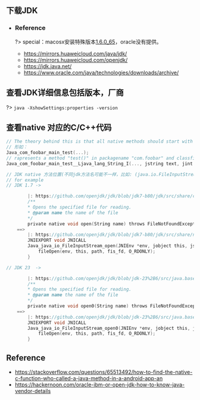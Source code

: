 ## 下载JDK
* ### Reference

    ?> special：macosx安装特殊版本[1.6.0_65](https://updates.cdn-apple.com/2019/cert/041-88384-20191011-3d8da658-dca4-4a5b-b67c-26e686876403/JavaForOSX.dmg)，oracle没有提供。

    + https://mirrors.huaweicloud.com/java/jdk/
    + https://mirrors.huaweicloud.com/openjdk/
    + https://jdk.java.net/
    + https://www.oracle.com/java/technologies/downloads/archive/

## 查看JDK详细信息包括版本，厂商
?> `java -XshowSettings:properties -version`

## 查看native 对应的C/C++代码
```c
// The theory behind this is that all native methods should start with "Java_" and continue by the rest of package name.
// 形如：
Java_com_foobar_main_test(...);
// rapresents a method "test()" in packagename "com.foobar" and classfile "main". Overloaded methods could have their signature after the method name like:
Java_com_foobar_main_test__Ljava_lang_String_I(..., jstring text, jint integer);

// JDK native 方法位置(不同jdk方法名可能不一样，比如: (java.io.FileInputStream#open | open0)
// for example
// JDK 1.7 -> 

        |: https://github.com/openjdk/jdk/blob/jdk7-b80/jdk/src/share/classes/java/io/FileInputStream.java#L186
        /**
        * Opens the specified file for reading.
        * @param name the name of the file
        */
        private native void open(String name) throws FileNotFoundException;
    ==> 
        |: https://github.com/openjdk/jdk/blob/jdk7-b80/jdk/src/share/native/java/io/FileInputStream.c#L60C1-L60C34
        JNIEXPORT void JNICALL
        Java_java_io_FileInputStream_open(JNIEnv *env, jobject this, jstring path) {
            fileOpen(env, this, path, fis_fd, O_RDONLY);
        }

// JDK 23  -> 

        |: https://github.com/openjdk/jdk/blob/jdk-23%2B6/src/java.base/share/classes/java/io/FileInputStream.java#L203
        /**
        * Opens the specified file for reading.
        * @param name the name of the file
        */
        private native void open0(String name) throws FileNotFoundException;
    ==>
        |: https://github.com/openjdk/jdk/blob/jdk-23%2B6/src/java.base/share/native/libjava/FileInputStream.c#L60C1-L60C35
        JNIEXPORT void JNICALL
        Java_java_io_FileInputStream_open0(JNIEnv *env, jobject this, jstring path) {
            fileOpen(env, this, path, fis_fd, O_RDONLY);
        }
```

## Reference
* https://stackoverflow.com/questions/65513492/how-to-find-the-native-c-function-who-called-a-java-method-in-a-android-app-an
* https://hackernoon.com/oracle-ibm-or-open-jdk-how-to-know-java-vendor-details